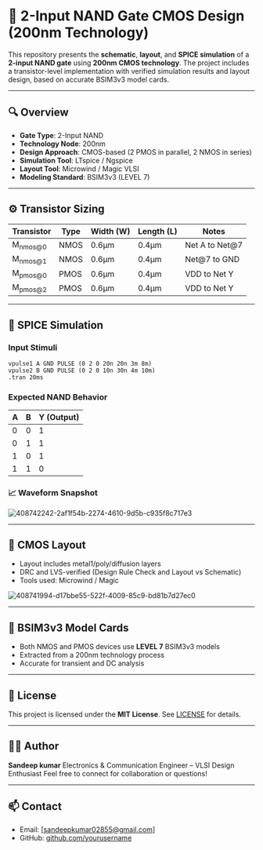 # 🧠 2-Input NAND Gate CMOS Design (200nm Technology)

This repository presents the **schematic**, **layout**, and **SPICE simulation** of a **2-input NAND gate** using **200nm CMOS technology**. The project includes a transistor-level implementation with verified simulation results and layout design, based on accurate BSIM3v3 model cards.

---

## 🔍 Overview

- **Gate Type**: 2-Input NAND
- **Technology Node**: 200nm
- **Design Approach**: CMOS-based (2 PMOS in parallel, 2 NMOS in series)
- **Simulation Tool**: LTspice / Ngspice
- **Layout Tool**: Microwind / Magic VLSI
- **Modeling Standard**: BSIM3v3 (LEVEL 7)

---

## ⚙️ Transistor Sizing

| Transistor | Type  | Width (W) | Length (L) | Notes            |
|------------|-------|-----------|------------|------------------|
| M<sub>nmos@0</sub> | NMOS  | 0.6μm     | 0.4μm      | Net A to Net@7  |
| M<sub>nmos@1</sub> | NMOS  | 0.6μm     | 0.4μm      | Net@7 to GND    |
| M<sub>pmos@0</sub> | PMOS  | 0.6μm     | 0.4μm      | VDD to Net Y    |
| M<sub>pmos@2</sub> | PMOS  | 0.6μm     | 0.4μm      | VDD to Net Y    |


---

## 🧪 SPICE Simulation

### Input Stimuli

```spice
vpulse1 A GND PULSE (0 2 0 20n 20n 3m 8m)
vpulse2 B GND PULSE (0 2 0 10n 30n 4m 10m)
.tran 20ms
```

### Expected NAND Behavior

| A | B | Y (Output) |
| - | - | ---------- |
| 0 | 0 | 1          |
| 0 | 1 | 1          |
| 1 | 0 | 1          |
| 1 | 1 | 0          |

### 📈 Waveform Snapshot

![408742242-2af1f54b-2274-4610-9d5b-c935f8c717e3](https://github.com/user-attachments/assets/26646960-966a-4aa6-a7ec-6aa804ab0ed6)

---

## 🧱 CMOS Layout

* Layout includes metal1/poly/diffusion layers
* DRC and LVS-verified (Design Rule Check and Layout vs Schematic)
* Tools used: Microwind / Magic

![408741994-d17bbe55-522f-4009-85c9-bd81b7d27ec0](https://github.com/user-attachments/assets/2777e2d4-f0b7-43e4-bdc8-72d16c496d4f)


---

## 🧬 BSIM3v3 Model Cards

* Both NMOS and PMOS devices use **LEVEL 7** BSIM3v3 models
* Extracted from a 200nm technology process
* Accurate for transient and DC analysis

---

## 📜 License

This project is licensed under the **MIT License**. See [LICENSE](./LICENSE) for details.

---

## 🙋‍♂️ Author

**Sandeep kumar**
Electronics & Communication Engineer – VLSI Design Enthusiast
Feel free to connect for collaboration or questions!

---

## 📫 Contact

* Email: [sandeepkumar02855@gmail.com]
* GitHub: [github.com/yourusername](https://github.com/SandyCndy)


